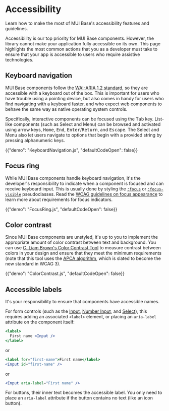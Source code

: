 # Accessibility

<p class="description">Learn how to make the most of MUI Base's accessibility features and guidelines.</p>

Accessibility is our top priority for MUI Base components.
However, the library cannot make your application fully accessible on its own.
This page highlights the most common actions that you as a developer must take to ensure that your app is accessible to users who require assistive technologies.

## Keyboard navigation

MUI Base components follow the [WAI-ARIA 1.2 standard](https://www.w3.org/TR/wai-aria-1.2/), so they are accessible with a keyboard out of the box.
This is important for users who have trouble using a pointing device, but also comes in handy for users who find navigating with a keyboard faster, and who expect web components to behave the same way as native operating system controls.

Specifically, interactive components can be focused using the <kbd class="key">Tab</kbd> key.
List-like components (such as Select and Menu) can be browsed and activated using arrow keys, <kbd class="key">Home</kbd>, <kbd class="key">End</kbd>, <kbd class="key">Enter</kbd>/<kbd class="key">Return</kbd>, and <kbd class="key">Escape</kbd>.
The Select and Menu also let users navigate to options that begin with a provided string by pressing alphanumeric keys.

{{"demo": "KeyboardNavigation.js", "defaultCodeOpen": false}}

## Focus ring

While MUI Base components handle keyboard navigation, it's the developer's responsibility to indicate when a component is focused and can receive keyboard input.
This is usually done by styling the [`:focus`](https://developer.mozilla.org/en-US/docs/Web/CSS/:focus) or [`:focus-visible`](https://developer.mozilla.org/en-US/docs/Web/CSS/:focus-visible) pseudoclasses.
Read the [WCAG guidelines on focus appearance](https://www.w3.org/WAI/WCAG22/Understanding/focus-appearance) to learn more about requirements for focus indicators.

{{"demo": "FocusRing.js", "defaultCodeOpen": false}}

## Color contrast

Since MUI Base components are unstyled, it's up to you to implement the appropriate amount of color contrast between text and background.
You can use [C. Liam Brown's Color Contrast Tool](https://cliambrown.com/contrast/) to measure contrast between colors in your design and ensure that they meet the minimum requirements
(note that this tool uses the [APCA algorithm](https://ruitina.com/apca-accessible-colour-contrast/), which is slated to become the new standard in WCAG 3).

{{"demo": "ColorContrast.js", "defaultCodeOpen": false}}

## Accessible labels

It's your responsibility to ensure that components have accessible names.

For form controls (such as the [Input](/base-ui/react-input/), [Number Input](/base-ui/react-number-input/), and [Select](/base-ui/react-select/)), this requires adding an associated `<label>` element, or placing an `aria-label` attribute on the component itself:

```jsx
<label>
  First name <Input />
</label>
```

or

```jsx
<label for="first-name">First name</label>
<Input id="first-name" />
```

or

```jsx
<Input aria-label="First name" />
```

For buttons, their inner text becomes the accessible label.
You only need to place an `aria-label` attribute if the button contains no text (like an icon button).
